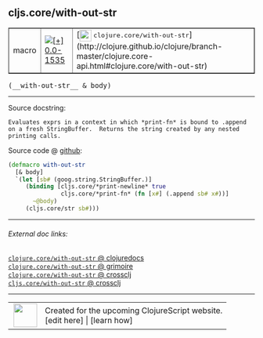 ## cljs.core/with-out-str



 <table border="1">
<tr>
<td>macro</td>
<td><a href="https://github.com/cljsinfo/cljs-api-docs/tree/0.0-1535"><img valign="middle" alt="[+] 0.0-1535" title="Added in 0.0-1535" src="https://img.shields.io/badge/+-0.0--1535-lightgrey.svg"></a> </td>
<td>
[<img height="24px" valign="middle" src="http://i.imgur.com/1GjPKvB.png"> <samp>clojure.core/with-out-str</samp>](http://clojure.github.io/clojure/branch-master/clojure.core-api.html#clojure.core/with-out-str)
</td>
</tr>
</table>


 <samp>
(__with-out-str__ & body)<br>
</samp>

---





Source docstring:

```
Evaluates exprs in a context in which *print-fn* is bound to .append
on a fresh StringBuffer.  Returns the string created by any nested
printing calls.
```


Source code @ [github](https://github.com/clojure/clojurescript/blob/r3264/src/main/clojure/cljs/core.clj#L1976-L1985):

```clj
(defmacro with-out-str
  [& body]
  `(let [sb# (goog.string.StringBuffer.)]
     (binding [cljs.core/*print-newline* true
               cljs.core/*print-fn* (fn [x#] (.append sb# x#))]
       ~@body)
     (cljs.core/str sb#)))
```

<!--
Repo - tag - source tree - lines:

 <pre>
clojurescript @ r3264
└── src
    └── main
        └── clojure
            └── cljs
                └── <ins>[core.clj:1976-1985](https://github.com/clojure/clojurescript/blob/r3264/src/main/clojure/cljs/core.clj#L1976-L1985)</ins>
</pre>

-->

---



###### External doc links:

[`clojure.core/with-out-str` @ clojuredocs](http://clojuredocs.org/clojure.core/with-out-str)<br>
[`clojure.core/with-out-str` @ grimoire](http://conj.io/store/v1/org.clojure/clojure/1.7.0-beta3/clj/clojure.core/with-out-str/)<br>
[`clojure.core/with-out-str` @ crossclj](http://crossclj.info/fun/clojure.core/with-out-str.html)<br>
[`cljs.core/with-out-str` @ crossclj](http://crossclj.info/fun/cljs.core/with-out-str.html)<br>

---

 <table>
<tr><td>
<img valign="middle" align="right" width="48px" src="http://i.imgur.com/Hi20huC.png">
</td><td>
Created for the upcoming ClojureScript website.<br>
[edit here] | [learn how]
</td></tr></table>

[edit here]:https://github.com/cljsinfo/cljs-api-docs/blob/master/cljsdoc/cljs.core/with-out-str.cljsdoc
[learn how]:https://github.com/cljsinfo/cljs-api-docs/wiki/cljsdoc-files

<!--

This information was too distracting to show to readers, but I'll leave it
commented here since it is helpful to:

- pretty-print the data used to generate this document
- and show how to retrieve that data



The API data for this symbol:

```clj
{:ns "cljs.core",
 :name "with-out-str",
 :signature ["[& body]"],
 :history [["+" "0.0-1535"]],
 :type "macro",
 :full-name-encode "cljs.core/with-out-str",
 :source {:code "(defmacro with-out-str\n  [& body]\n  `(let [sb# (goog.string.StringBuffer.)]\n     (binding [cljs.core/*print-newline* true\n               cljs.core/*print-fn* (fn [x#] (.append sb# x#))]\n       ~@body)\n     (cljs.core/str sb#)))",
          :title "Source code",
          :repo "clojurescript",
          :tag "r3264",
          :filename "src/main/clojure/cljs/core.clj",
          :lines [1976 1985]},
 :full-name "cljs.core/with-out-str",
 :clj-symbol "clojure.core/with-out-str",
 :docstring "Evaluates exprs in a context in which *print-fn* is bound to .append\non a fresh StringBuffer.  Returns the string created by any nested\nprinting calls."}

```

Retrieve the API data for this symbol:

```clj
;; from Clojure REPL
(require '[clojure.edn :as edn])
(-> (slurp "https://raw.githubusercontent.com/cljsinfo/cljs-api-docs/catalog/cljs-api.edn")
    (edn/read-string)
    (get-in [:symbols "cljs.core/with-out-str"]))
```

-->
